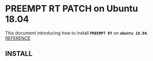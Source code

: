 # PREEMPT RT PATCH on Ubuntu 18.04
This document introducing how to install **`PREEMPT RT`** on **`ubuntu 18.04`**.
[REFERENCE](https://chenna.me/blog/2020/02/23/how-to-setup-preempt-rt-on-ubuntu-18-04/)

## INSTALL
